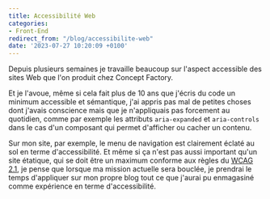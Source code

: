 ```yaml
---
title: Accessibilité Web
categories:
- Front-End
redirect_from: "/blog/accessibilite-web"
date: '2023-07-27 10:20:09 +0100'
---
```


Depuis plusieurs semaines je travaille beaucoup sur l'aspect accessible des sites Web que l'on produit chez Concept Factory. 

<!--more-->

Et je l'avoue, même si cela fait plus de 10 ans que j'écris du code un minimum accessible et sémantique, j'ai appris pas mal de petites choses dont j'avais conscience mais que je n'appliquais pas forcement au quotidien, comme par exemple les attributs `aria-expanded` et `aria-controls` dans le cas d'un composant qui permet d'afficher ou cacher un contenu.

Sur mon site, par exemple, le menu de navigation est clairement éclaté au sol en terme d'accessibilité. Et même si ça n'est pas aussi important qu'un site étatique, qui se doit être un maximum conforme aux règles du [WCAG 2.1](https://www.w3.org/TR/WCAG21/), je pense que lorsque ma mission actuelle sera bouclée, je prendrai le temps d'appliquer sur mon propre blog tout ce que j'aurai pu enmagasiné comme expérience en terme d'accessibilité.
